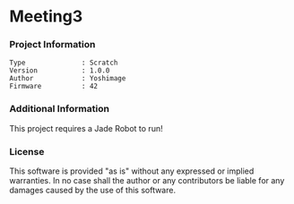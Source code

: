 Meeting3
================



### Project Information
```
Type              : Scratch
Version           : 1.0.0
Author            : Yoshimage
Firmware          : 42
```

### Additional Information
This project requires a Jade Robot to run!

### License
This software is provided "as is" without any expressed or implied warranties.  In no case shall the author or any contributors be liable for any damages caused by the use of this software.

